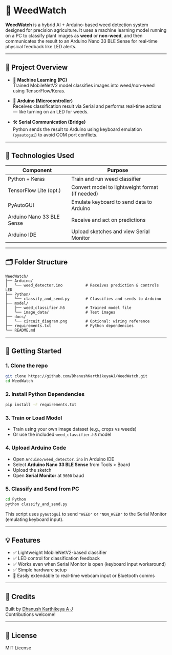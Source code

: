
# 🌿 WeedWatch

**WeedWatch** is a hybrid AI + Arduino-based weed detection system designed for precision agriculture. It uses a machine learning model running on a PC to classify plant images as **weed** or **non-weed**, and then communicates the result to an Arduino Nano 33 BLE Sense for real-time physical feedback like LED alerts.

---

## 🚜 Project Overview

- 🧠 **Machine Learning (PC)**  
  Trained MobileNetV2 model classifies images into weed/non-weed using TensorFlow/Keras.

- 🔌 **Arduino (Microcontroller)**  
  Receives classification result via Serial and performs real-time actions — like turning on an LED for weeds.

- 🛠️ **Serial Communication (Bridge)**  
  Python sends the result to Arduino using keyboard emulation (`pyautogui`) to avoid COM port conflicts.

---

## 🧰 Technologies Used

| Component               | Purpose                                      |
|------------------------|----------------------------------------------|
| Python + Keras         | Train and run weed classifier                |
| TensorFlow Lite (opt.) | Convert model to lightweight format (if needed) |
| PyAutoGUI              | Emulate keyboard to send data to Arduino     |
| Arduino Nano 33 BLE Sense | Receive and act on predictions            |
| Arduino IDE            | Upload sketches and view Serial Monitor      |

---

## 🗂️ Folder Structure

```
WeedWatch/
├── Arduino/
│   └── weed_detector.ino          # Receives prediction & controls LED
├── Python/
│   └── classify_and_send.py       # Classifies and sends to Arduino
├── model/
│   ├── weed_classifier.h5         # Trained model file
│   └── image_data/                # Test images
├── docs/
│   └── circuit_diagram.png        # Optional: wiring reference
├── requirements.txt               # Python dependencies
└── README.md
```

---

## 🚀 Getting Started

### 1. Clone the repo
```bash
git clone https://github.com/DhanushKarthikeyaAJ/WeedWatch.git
cd WeedWatch
```

### 2. Install Python Dependencies
```bash
pip install -r requirements.txt
```

### 3. Train or Load Model
- Train using your own image dataset (e.g., crops vs weeds)
- Or use the included `weed_classifier.h5` model

### 4. Upload Arduino Code
- Open `Arduino/weed_detector.ino` in Arduino IDE
- Select **Arduino Nano 33 BLE Sense** from Tools > Board
- Upload the sketch
- Open **Serial Monitor** at `9600` baud

### 5. Classify and Send from PC
```bash
cd Python
python classify_and_send.py
```

This script uses `pyautogui` to send `"WEED"` or `"NON_WEED"` to the Serial Monitor (emulating keyboard input).

---

## 💡 Features

- ✅ Lightweight MobileNetV2-based classifier
- ✅ LED control for classification feedback
- ✅ Works even when Serial Monitor is open (keyboard input workaround)
- ✅ Simple hardware setup
- 🧪 Easily extendable to real-time webcam input or Bluetooth comms

---


## 🧠 Credits

Built by [Dhanush Karthikeya A J](https://github.com/DhanushKarthikeyaAJ)  
Contributions welcome!

---

## 📜 License

MIT License
